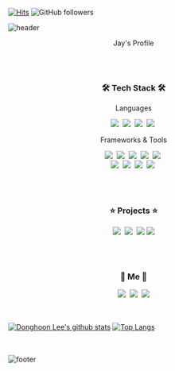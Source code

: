 [![Hits](https://hits.seeyoufarm.com/api/count/incr/badge.svg?url=https%3A%2F%2Fgithub.com%2Fdongjay00&count_bg=%2379C83D&title_bg=%23555555&&icon=github.svg&icon_color=%23E7E7E7&title=hits&edge_flat=false)](https://hits.seeyoufarm.com)
![GitHub followers](https://img.shields.io/github/followers/dongjay00?style=social)

![header](https://capsule-render.vercel.app/api?type=waving&color=gradient&height=200&section=header&text=Donghoon%20Lee&fontSize=90&animation=twinkling&fontAlignY=37)

<p align="center">Jay's Profile</p>

<br><br>
<h3 align="center">🛠 Tech Stack 🛠</h3>

<p align="center"> Languages </p>

<p align="center">
  <img src="https://img.shields.io/badge/Python-3766AB?style=flat-square&logo=Python&logoColor=white"/>&nbsp 
  <img src="https://img.shields.io/badge/Javascript-ffb13b?style=flat-square&logo=javascript&logoColor=white"/>&nbsp
  <img src="https://img.shields.io/badge/HTML5-E34F26?style=flat-square&logo=html5&logoColor=white"/>&nbsp 
  <img src="https://img.shields.io/badge/CSS3-1572B6?style=flat-square&logo=css3&logoColor=white"/>&nbsp
</p>

<p align="center"> Frameworks & Tools </p>

<p align="center">
  <img src="https://img.shields.io/badge/Django-092E20?style=flat-square&logo=Django&logoColor=white"/>&nbsp 
  <img src="https://img.shields.io/badge/Express-000000?style=flat-square&logo=Express&logoColor=white"/>&nbsp
  <img src="https://img.shields.io/badge/Vue.js-4FC08D?style=flat-square&logo=Vue.js&logoColor=white"/>&nbsp
  <img src="https://img.shields.io/badge/Node.js-339933?style=flat-square&logo=Node.js&logoColor=white"/>&nbsp
  <img src="https://img.shields.io/badge/Electron-47848F?style=flat-square&logo=Electron&logoColor=white"/>&nbsp
  <br>
  <img src="https://img.shields.io/badge/Mysql-4479A1?style=flat-square&logo=MySql&logoColor=white"/>&nbsp 
  <img src="https://img.shields.io/badge/Amazon AWS-232F3E?style=flat-square&logo=amazon-aws&logoColor=white"/>&nbsp 
  <img src="https://img.shields.io/badge/Netlify-00C7B7?style=flat-square&logo=Netlify&logoColor=white"/>&nbsp
  <img src="https://img.shields.io/badge/Nginx-009639?style=flat-square&logo=Nginx&logoColor=white"/>&nbsp
</p>

<br><br>
<h3 align="center"> ⭐ Projects ⭐ </h3>
  
<p align="center">
  <a href="https://github.com/dongjay00/fospublisher"><img src="https://img.shields.io/badge/%EC%97%AD%EC%A0%84%EA%B8%B0%EB%A1%9D%EC%86%8C-yellowgreen"/></a>&nbsp
  <a href="https://github.com/dongjay00/RUS"><img src="https://img.shields.io/badge/RUS-green"/></a>&nbsp
  <a href="https://github.com/dongjay00/ChallengeSNS-CHABIT"><img src="https://img.shields.io/badge/CHABIT-red"/></a>
  <a href="https://github.com/dongjay00/Movie24"><img src="https://img.shields.io/badge/Movie24-black"/></a>
</p>

<br><br>
<h3 align="center"> 🍒 Me 🍒 </h3>
<p align="center">
  <a href="https://jswdiary.tistory.com/"><img src="https://img.shields.io/badge/Tech%20Blog-11B48A?style=flat-square&logo=Vimeo&logoColor=white&link=https://jswdiary.tistory.com/"/></a>&nbsp
  <a href="https://www.instagram.com/dongjay00/"><img src="https://img.shields.io/badge/Instagram-E4405F?style=flat-square&logo=Instagram&logoColor=white&link=https://www.instagram.com/dongjay00/"/></a>&nbsp
  <a href="mailto:cjswodlehdgn@gmail.com"><img src="https://img.shields.io/badge/Gmail-d14836?style=flat-square&logo=Gmail&logoColor=white&link=mailto:cjswodlehdgn@gmail.com"/></a>
</p>

<br><br>
[![Donghoon Lee's github stats](https://github-readme-stats.vercel.app/api?username=dongjay00&show_icons=true&theme=dracula)](https://github.com/dongjay00/github-readme-stats)
[![Top Langs](https://github-readme-stats.vercel.app/api/top-langs/?username=dongjay00&layout=compact&theme=dracula)](https://github.com/dongjay00)


<br><br>
![footer](https://capsule-render.vercel.app/api?type=waving&color=gradient&height=200&section=footer&animation=twinkling)

